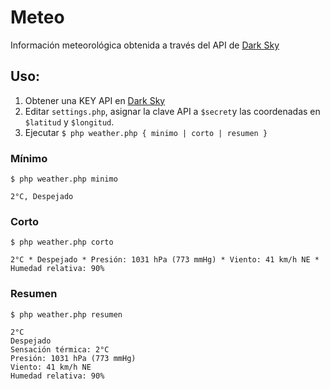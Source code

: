 # Meteo

Información meteorológica obtenida a través del API de [Dark Sky](https://darksky.net/)

## Uso:  
1. Obtener una KEY API en [Dark Sky](https://darksky.net/)
2. Editar `settings.php`, asignar la clave API a `$secret`y las coordenadas en `$latitud` y `$longitud`.
3. Ejecutar `$ php weather.php { minimo | corto | resumen }`

### Mínimo

```
$ php weather.php minimo

2°C, Despejado
```

### Corto
```
$ php weather.php corto

2°C * Despejado * Presión: 1031 hPa (773 mmHg) * Viento: 41 km/h NE * Humedad relativa: 90%
```
### Resumen

```
$ php weather.php resumen

2°C
Despejado
Sensación térmica: 2°C
Presión: 1031 hPa (773 mmHg)
Viento: 41 km/h NE
Humedad relativa: 90%
```
